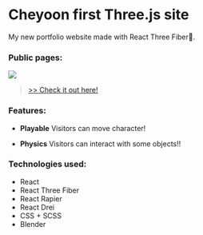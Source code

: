 # Cheyoon first Three.js site
My new portfolio website made with React Three Fiber🎉.

### Public pages:
![](https://storage.jcheyoon.com/three.gif)

> [>> Check it out here!](https://three.jcheyoon.com/)

### Features:

- **Playable**
  Visitors can move character!

- **Physics**
  Visitors can interact with some objects!!

### Technologies used:

- React
- React Three Fiber
- React Rapier
- React Drei
- CSS + SCSS
- Blender

